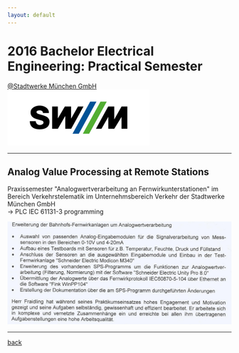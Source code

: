 ```yaml
---
layout: default
---
```


# 2016 Bachelor Electrical Engineering: Practical Semester

[@Stadtwerke München GmbH](https://www.swm.de/)  
![swm_logo](./images/swm_logo.png)  

___

## Analog Value Processing at Remote Stations  

Praxissemester "Analogwertverarbeitung an Fernwirkunterstationen" im Bereich Verkehrstelematik im Unternehmsbereich Verkehr der Stadtwerke München GmbH  
&rarr; PLC IEC 61131-3 programming  

![swm_reference](./images/swm_zeugnis.png)  

___

[back](./)